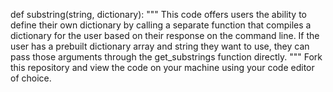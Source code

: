 def substring(string, dictionary):
"""
This code offers users the ability to define their own dictionary by calling a separate function that compiles a dictionary for the user based on their response on the command line. If the user has a prebuilt dictionary array and string they want to use, they can pass those arguments through the get_substrings function directly.
"""
Fork this repository and view the code on your machine using your code editor of choice.
